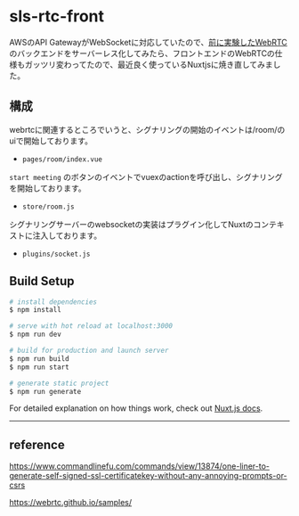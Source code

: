 # sls-rtc-front

AWSのAPI GatewayがWebSocketに対応していたので、[前に実験したWebRTC](https://github.com/hogehoge-banana/webrtc-test)のバックエンドをサーバーレス化してみたら、フロントエンドのWebRTCの仕様もガッツリ変わってたので、最近良く使っているNuxtjsに焼き直してみました。

## 構成

webrtcに関連するところでいうと、シグナリングの開始のイベントは/room/のuiで開始しております。

- `pages/room/index.vue`

`start meeting` のボタンのイベントでvuexのactionを呼び出し、シグナリングを開始しております。

- `store/room.js`


シグナリングサーバーのwebsocketの実装はプラグイン化してNuxtのコンテキストに注入しております。

- `plugins/socket.js`


## Build Setup

```bash
# install dependencies
$ npm install

# serve with hot reload at localhost:3000
$ npm run dev

# build for production and launch server
$ npm run build
$ npm run start

# generate static project
$ npm run generate
```

For detailed explanation on how things work, check out [Nuxt.js docs](https://nuxtjs.org).


----


## reference

https://www.commandlinefu.com/commands/view/13874/one-liner-to-generate-self-signed-ssl-certificatekey-without-any-annoying-prompts-or-csrs


https://webrtc.github.io/samples/
